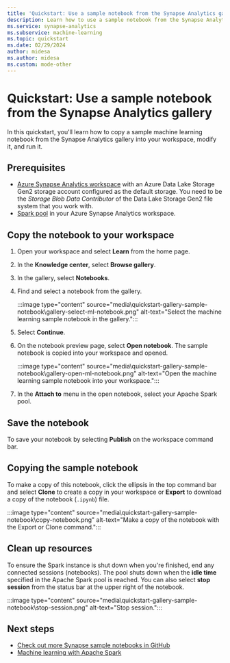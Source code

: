 ```yaml
---
title: 'Quickstart: Use a sample notebook from the Synapse Analytics gallery'
description: Learn how to use a sample notebook from the Synapse Analytics gallery to explore data and build a machine learning model.
ms.service: synapse-analytics
ms.subservice: machine-learning
ms.topic: quickstart
ms.date: 02/29/2024
author: midesa
ms.author: midesa
ms.custom: mode-other
---
```


# Quickstart: Use a sample notebook from the Synapse Analytics gallery

In this quickstart, you'll learn how to copy a sample machine learning notebook from the Synapse Analytics gallery into your workspace, modify it, and run it.

## Prerequisites

* [Azure Synapse Analytics workspace](../get-started-create-workspace.md) with an Azure Data Lake Storage Gen2 storage account configured as the default storage. You need to be the *Storage Blob Data Contributor* of the Data Lake Storage Gen2 file system that you work with.
* [Spark pool](../get-started-analyze-spark.md) in your Azure Synapse Analytics workspace.

## Copy the notebook to your workspace

1. Open your workspace and select **Learn** from the home page.
1. In the **Knowledge center**, select **Browse gallery**.
1. In the gallery, select **Notebooks**.
1. Find and select a notebook from the gallery.

   :::image type="content" source="media\quickstart-gallery-sample-notebook\gallery-select-ml-notebook.png" alt-text="Select the machine learning sample notebook in the gallery.":::

1. Select **Continue**.
1. On the notebook preview page, select **Open notebook**. The sample notebook is copied into your workspace and opened.

    :::image type="content" source="media\quickstart-gallery-sample-notebook\gallery-open-ml-notebook.png" alt-text="Open the machine learning sample notebook into your workspace.":::

1. In the **Attach to** menu in the open notebook, select your Apache Spark pool.

## Save the notebook

To save your notebook by selecting **Publish** on the workspace command bar.

## Copying the sample notebook

To make a copy of this notebook, click the ellipsis in the top command bar and select **Clone** to create a copy in your workspace or **Export** to download a copy of the notebook (`.ipynb`) file.

:::image type="content" source="media\quickstart-gallery-sample-notebook\copy-notebook.png" alt-text="Make a copy of the notebook with the Export or Clone command.":::

## Clean up resources

To ensure the Spark instance is shut down when you're finished, end any connected sessions (notebooks). The pool shuts down when the **idle time** specified in the Apache Spark pool is reached. You can also select **stop session** from the status bar at the upper right of the notebook.

:::image type="content" source="media\quickstart-gallery-sample-notebook\stop-session.png" alt-text="Stop session.":::

## Next steps

* [Check out more Synapse sample notebooks in GitHub](https://github.com/Azure-Samples/Synapse/tree/main/MachineLearning)
* [Machine learning with Apache Spark](../spark/apache-spark-machine-learning-concept.md)

